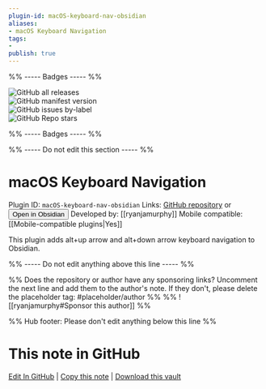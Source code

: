 ```yaml
---
plugin-id: macOS-keyboard-nav-obsidian
aliases:
- macOS Keyboard Navigation
tags: 
- 
publish: true
---
```


%% ----- Badges ----- %%

![GitHub all releases](https://img.shields.io/github/downloads/ryanjamurphy/macOS-keyboard-nav-obsidian/total?color=573E7A&logo=github&style=for-the-badge)   
![GitHub manifest version](https://img.shields.io/github/manifest-json/v/ryanjamurphy/macOS-keyboard-nav-obsidian?color=573E7A&logo=github&style=for-the-badge)   
![GitHub issues by-label](https://img.shields.io/github/issues/ryanjamurphy/macOS-keyboard-nav-obsidian/help%20wanted?color=573E7A&logo=github&style=for-the-badge)   
![GitHub Repo stars](https://img.shields.io/github/stars/ryanjamurphy/macOS-keyboard-nav-obsidian?color=573E7A&logo=github&style=for-the-badge)

%% ----- Badges ----- %%

%% ----- Do not edit this section ----- %%

# macOS Keyboard Navigation

Plugin ID: `macOS-keyboard-nav-obsidian`
Links: [GitHub repository](https://github.com/ryanjamurphy/macOS-keyboard-nav-obsidian) or [<button id=HH>Open in Obsidian</button>](obsidian://goto-plugin?id=macOS-keyboard-nav-obsidian)
Developed by: [[ryanjamurphy]]
Mobile compatible: [[Mobile-compatible plugins|Yes]]

This plugin adds alt+up arrow and alt+down arrow keyboard navigation to Obsidian.

%% ----- Do not edit anything above this line ----- %% 

%% Does the repository or author have any sponsoring links? Uncomment the next line and add them to the author's note. If they don't, please delete the placeholder tag: #placeholder/author %%
%% ![[ryanjamurphy#Sponsor this author]] %%

%% Hub footer: Please don't edit anything below this line %%

# This note in GitHub

<span class="git-footer">[Edit In GitHub](https://github.dev/obsidian-community/obsidian-hub/blob/main/02%20-%20Community%20Expansions/02.05%20All%20Community%20Expansions/Plugins/macOS-keyboard-nav-obsidian.md "git-hub-edit-note") | [Copy this note](https://raw.githubusercontent.com/obsidian-community/obsidian-hub/main/02%20-%20Community%20Expansions/02.05%20All%20Community%20Expansions/Plugins/macOS-keyboard-nav-obsidian.md "git-hub-copy-note") | [Download this vault](https://github.com/obsidian-community/obsidian-hub/archive/refs/heads/main.zip "git-hub-download-vault") </span>

